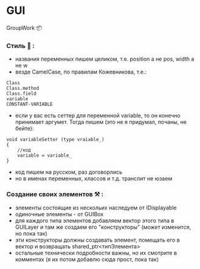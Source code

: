 # GUI
GroupWork :package:
### Стиль :rainbow: :
- названия переменных пишем целиком, т.е. position а не pos, width а не w
- везде CamelCase, по правилам Кожевникова, т.е.:
```
Class
Class.method
Class.field
variable
CONSTANT-VARIABLE
```
- если у вас есть сеттер для переменной variable, то он конечно принимает аргумет. Тогда пишем (это не я придумал, почаны, не бейте):
```
void variableSetter (type vraiable_)
{
    //код
    variable = variable_
}
```
- код пишем на русском, раз договорлись
- но в именах переменных, классов и т.д. транслит не юзаем
### Создание своих элементов :hammer_and_pick: :
- элементы состоящие из нескольих наследуем от IDisplayable
- одиночные элементы - от GUIBox
- для каждого типа элементов добавляем вектор этого типа в GUILayer и там же создаем его "конструкторы" (может изменится, но пока так)
- эти конструкторы должны создавать элемент, помещать его в вектор и возвращать shared_ptr<типЭлемента>
- остальные технически подробности важны, но их смотрите в комментах (я их потом добавлю сюда прост, пока так)
